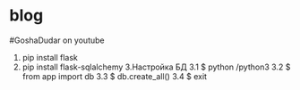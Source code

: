# blog
#GoshaDudar on youtube


1. pip install flask
2. pip install flask-sqlalchemy
3.Настройка БД
3.1 $ python /python3
3.2 $ from app import db
3.3 $ db.create_all()
3.4 $ exit

